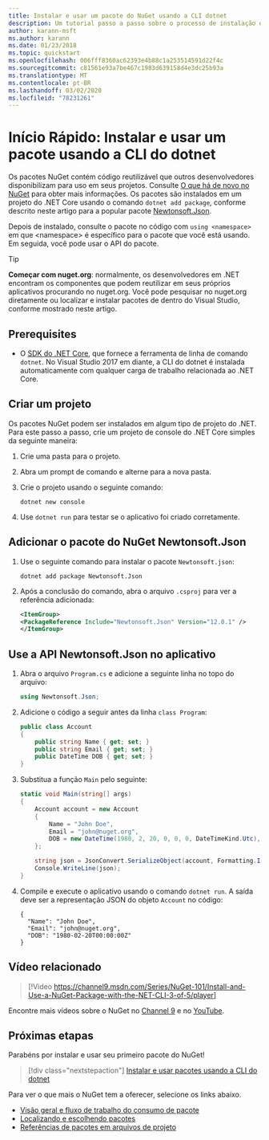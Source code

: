 ```yaml
---
title: Instalar e usar um pacote do NuGet usando a CLI dotnet
description: Um tutorial passo a passo sobre o processo de instalação e uso de um pacote NuGet em um projeto .NET Core.
author: karann-msft
ms.author: karann
ms.date: 01/23/2018
ms.topic: quickstart
ms.openlocfilehash: 006fff8360ac62393e4b88c1a253514591d22f4c
ms.sourcegitcommit: c81561e93a7be467c1983d639158d4e3dc25b93a
ms.translationtype: MT
ms.contentlocale: pt-BR
ms.lasthandoff: 03/02/2020
ms.locfileid: "78231261"
---
```

# <a name="quickstart-install-and-use-a-package-using-the-dotnet-cli"></a>Início Rápido: Instalar e usar um pacote usando a CLI do dotnet

Os pacotes NuGet contém código reutilizável que outros desenvolvedores disponibilizam para uso em seus projetos. Consulte [O que há de novo no NuGet](../What-is-NuGet.md) para obter mais informações. Os pacotes são instalados em um projeto do .NET Core usando o comando `dotnet add package`, conforme descrito neste artigo para a popular pacote [Newtonsoft.Json](https://www.nuget.org/packages/Newtonsoft.Json/).

Depois de instalado, consulte o pacote no código com `using <namespace>` em que \<namespace\> é específico para o pacote que você está usando. Em seguida, você pode usar o API do pacote.

> [!Tip]
> **Começar com nuget.org**: normalmente, os desenvolvedores em .NET encontram os componentes que podem reutilizar em seus próprios aplicativos procurando no nuget.org. Você pode pesquisar no nuget.org diretamente ou localizar e instalar pacotes de dentro do Visual Studio, conforme mostrado neste artigo.

## <a name="prerequisites"></a>Prerequisites

- O [SDK do .NET Core](https://www.microsoft.com/net/download/), que fornece a ferramenta de linha de comando `dotnet`. No Visual Studio 2017 em diante, a CLI do dotnet é instalada automaticamente com qualquer carga de trabalho relacionada ao .NET Core.

## <a name="create-a-project"></a>Criar um projeto

Os pacotes NuGet podem ser instalados em algum tipo de projeto do .NET. Para este passo a passo, crie um projeto de console do .NET Core simples da seguinte maneira:

1. Crie uma pasta para o projeto.

1. Abra um prompt de comando e alterne para a nova pasta.

1. Crie o projeto usando o seguinte comando:

    ```dotnetcli
    dotnet new console
    ```

1. Use `dotnet run` para testar se o aplicativo foi criado corretamente.

## <a name="add-the-newtonsoftjson-nuget-package"></a>Adicionar o pacote do NuGet Newtonsoft.Json

1. Use o seguinte comando para instalar o pacote `Newtonsoft.json`:

    ```dotnetcli
    dotnet add package Newtonsoft.Json
    ```

2. Após a conclusão do comando, abra o arquivo `.csproj` para ver a referência adicionada:

    ```xml
   <ItemGroup>
    <PackageReference Include="Newtonsoft.Json" Version="12.0.1" />
   </ItemGroup>
    ```

## <a name="use-the-newtonsoftjson-api-in-the-app"></a>Use a API Newtonsoft.Json no aplicativo

1. Abra o arquivo `Program.cs` e adicione a seguinte linha no topo do arquivo:

    ```cs
    using Newtonsoft.Json;
    ```

1. Adicione o código a seguir antes da linha `class Program`:

    ```cs
    public class Account
    {
        public string Name { get; set; }
        public string Email { get; set; }
        public DateTime DOB { get; set; }
    }
    ```

1. Substitua a função `Main` pelo seguinte:

    ```cs
    static void Main(string[] args)
    {
        Account account = new Account
        {
            Name = "John Doe",
            Email = "john@nuget.org",
            DOB = new DateTime(1980, 2, 20, 0, 0, 0, DateTimeKind.Utc),
        };

        string json = JsonConvert.SerializeObject(account, Formatting.Indented);
        Console.WriteLine(json);
    }
    ```

1. Compile e execute o aplicativo usando o comando `dotnet run`. A saída deve ser a representação JSON do objeto `Account` no código:

    ```output
    {
      "Name": "John Doe",
      "Email": "john@nuget.org",
      "DOB": "1980-02-20T00:00:00Z"
    }
    ```
## <a name="related-video"></a>Vídeo relacionado

> [!Video https://channel9.msdn.com/Series/NuGet-101/Install-and-Use-a-NuGet-Package-with-the-NET-CLI-3-of-5/player]

Encontre mais vídeos sobre o NuGet no [Channel 9](https://channel9.msdn.com/Series/NuGet-101) e no [YouTube](https://www.youtube.com/playlist?list=PLdo4fOcmZ0oVLvfkFk8O9h6v2Dcdh2bh_).

## <a name="next-steps"></a>Próximas etapas

Parabéns por instalar e usar seu primeiro pacote do NuGet!

> [!div class="nextstepaction"]
> [Instalar e usar pacotes usando a CLI do dotnet](../consume-packages/install-use-packages-dotnet-cli.md)

Para ver o que mais o NuGet tem a oferecer, selecione os links abaixo.

- [Visão geral e fluxo de trabalho do consumo de pacote](../consume-packages/overview-and-workflow.md)
- [Localizando e escolhendo pacotes](../consume-packages/finding-and-choosing-packages.md)
- [Referências de pacotes em arquivos de projeto](../consume-packages/package-references-in-project-files.md)
